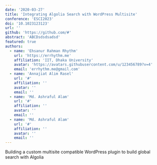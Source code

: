 ```yaml
---
date: '2020-03-27'
title: 'Integrating Algolia Search with WordPress Multisite'
conference: 'ESCI2023'
doi: '10.1023123123'
url: ''
github: 'https://github.com/#'
abstract: 'ABCDsdsdsadsd'
featured: true
authors:
  - name: 'Ehsanur Rahman Rhythm'
    url: 'https://errhythm.me'
    affiliation: 'IIT, Dhaka University'
    avatar: 'https://avatars.githubusercontent.com/u/123456789?v=4'
    email: 'errhythm.me@gmail.com'
  - name: 'Annajiat Alim Rasel'
    url: '#'
    affiliation: ''
    avatar: ''
    email: ''
  - name: 'Md. Ashraful Alam'
    url: '#'
    affiliation: ''
    avatar: ''
    email: ''
  - name: 'Md. Ashraful Alam'
    url: '#'
    affiliation: ''
    avatar: ''
    email: ''
---
```


Building a custom multisite compatible WordPress plugin to build global search with Algolia
